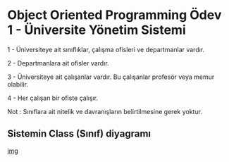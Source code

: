 # Object Oriented Programming Ödev 1 - Üniversite Yönetim Sistemi

1 - Üniversiteye ait sınıflıklar, çalışma ofisleri ve departmanlar vardır.

2 - Departmanlara ait ofisler vardır.

3 - Üniversiteye ait çalışanlar vardır. Bu çalışanlar profesör veya memur olabilir.

4 - Her çalışan bir ofiste çalışır.

Not : Sınıflara ait nitelik ve davranışların belirtilmesine gerek yoktur.


## Sistemin Class (Sınıf) diyagramı

[img](https://github.com/iabadanoglu/patikaCourses/blob/Unity/oop-%C3%B6dev1-%C3%BCys.png)
